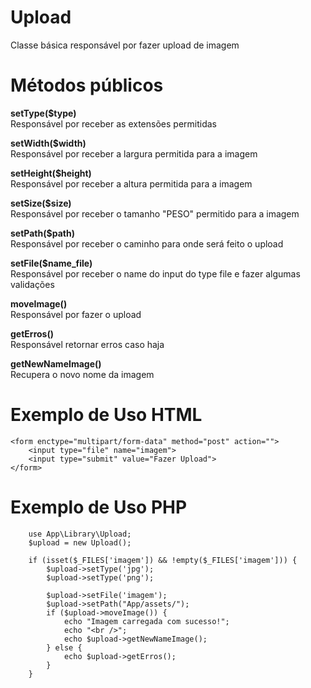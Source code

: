 # Upload
Classe básica responsável por fazer upload de imagem

# Métodos públicos

<strong> <p>setType($type)</strong><br />
Responsável por receber as extensões permitidas
</p>

<strong><p>setWidth($width)</strong><br />
Responsável por receber a largura permitida para a imagem
</p>

<strong><p>setHeight($height)</strong><br/>
Responsável por receber a altura permitida para a imagem
</p>

<strong><p>setSize($size)</strong><br/>
Responsável por receber o tamanho "PESO" permitido para a imagem
</p>

<strong><p>setPath($path)</strong><br/>
Responsável por receber o caminho para onde será feito o upload
</p>

<strong><p>setFile($name_file)</strong><br/>
Responsável por receber o name do input do type file e fazer algumas validações
</p>

<strong><p>moveImage()</strong><br/>
Responsável por fazer o upload
</p>

<strong><p>getErros()</strong><br/>
Responsável retornar erros caso haja
</p>

<strong><p>getNewNameImage()</strong><br />
Recupera o novo nome da imagem
</p>

# Exemplo de Uso HTML
    <form enctype="multipart/form-data" method="post" action="">
        <input type="file" name="imagem">
        <input type="submit" value="Fazer Upload">
    </form>

# Exemplo de Uso PHP
        use App\Library\Upload;
        $upload = new Upload();
        
        if (isset($_FILES['imagem']) && !empty($_FILES['imagem'])) {
            $upload->setType('jpg');
            $upload->setType('png');

            $upload->setFile('imagem');
            $upload->setPath("App/assets/");
            if ($upload->moveImage()) {
                echo "Imagem carregada com sucesso!";
                echo "<br />";
                echo $upload->getNewNameImage();
            } else {
                echo $upload->getErros();
            }
        }


